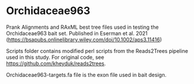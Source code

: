 # Orchidaceae963

Prank Alignments and RAxML best tree files used in testing the Orchidaceae963 bait set. Published in Eserman et al. 2021 (https://bsapubs.onlinelibrary.wiley.com/doi/10.1002/aps3.11416)

Scripts folder contains modified perl scripts from the Reads2Trees pipeline used in this study. For original code, see https://github.com/kheyduk/reads2trees.

Orchidaceae963-targets.fa file is the exon file used in bait design.
